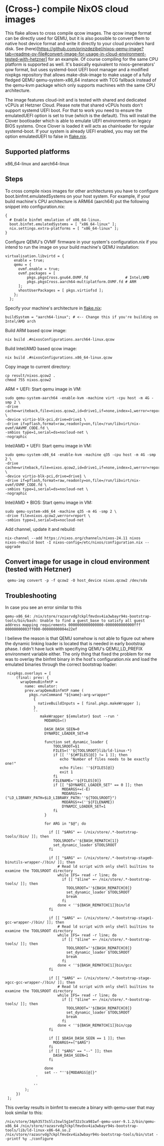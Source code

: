 # (Cross-) compile NixOS cloud images

This flake allows to cross compile qcow images. The qcow image format can be directly used for QEMU, but it is also possible to convert them to native host device format and write it directly to your cloud providers hard disk. See (here)[https://github.com/prinzdezibel/nixos-qemu-image?tab=readme-ov-file#convert-image-for-usage-in-cloud-environment-tested-with-hetzner] for an example. Of course compiling for the same CPU platform is supported as well. It's basically equivalent to nixos-generators' qow format, but uses systemd-boot UEFI boot manager and a modified nixpkgs repository that allows make-disk-image to make usage of a fully fledged QEMU qemu-system-x86_64 instance with TCG fallback instead of the qemu-kvm package which only supports machines with the same CPU architecture.

The image features cloud-init and is tested with shared and dedicated vCPUs at Hetzner Cloud. Please note that shared vCPUs hosts don't support systemd UEFI boot. For that to work you need to ensure the emulatedUEFI option is set to true (which is the default). This will install the Clover bootloader which is able to emulate UEFI environments on legacy BIOS systems. Once Clover is loaded it will acts as chainloader for regular systemd-boot. If your system is already UEFI enabled, you may set the option emulatedUEFI to false in [flake.nix](https://github.com/prinzdezibel/nixos-qemu-image/blob/9dde1872fb0bdf8136a022ff7890642ec0056167/flake.nix#L54).

## Supported platforms
x86_64-linux and aarch64-linux

## Steps

To cross compile nixos images for other architectures you have to configure boot.binfmt.emulatedSystems on your host system. For example, if your build machine's CPU architecture is ARM64 (aarch64) put the following snippet into configuration.nix:
```
{
  # Enable binfmt emulation of x86_64-linux.
  boot.binfmt.emulatedSystems = [ "x86_64-linux" ];
  nix.settings.extra-platforms = [ "x86_64-linux" ];
}
``` 

Configure QEMU's OVMF firmware in your system's configuration.nix if you intend to run the image on your build machine's QEMU installation:
```
virtualisation.libvirtd = {
    enable = true;
    qemu = {
      ovmf.enable = true;
      ovmf.packages = [
          pkgs.pkgsCross.gnu64.OVMF.fd                 # Intel/AMD
          pkgs.pkgsCross.aarch64-multiplatform.OVMF.fd # ARM
      ];
      vhostUserPackages = [ pkgs.virtiofsd ];
    };
  };
```

Specify your machine's architecture in [flake.nix](https://github.com/prinzdezibel/nixos-qemu-image/blob/9dde1872fb0bdf8136a022ff7890642ec0056167/flake.nix#L16):
```
buildSystem = "aarch64-linux"; # <-- Change this if you're building on Intel/AMD arch
```

Build ARM based qcow image:
```
nix build .#nixosConfigurations.aarch64-linux.qcow
```

Build Intel/AMD based qcow image:
```
nix build .#nixosConfigurations.x86_64-linux.qcow
```

Copy image to current directory:
```
cp result/nixos.qcow2 .
chmod 755 nixos.qcow2
```

ARM + UEFI: Start qemu image in VM:
```
sudo qemu-system-aarch64 -enable-kvm -machine virt -cpu host -m 4G -smp 2 \
-drive cache=writeback,file=nixos.qcow2,id=drive1,if=none,index=1,werror=report \
-device virtio-blk-pci,drive=drive1 \
-drive if=pflash,format=raw,readonly=on,file=/run/libvirt/nix-ovmf/AAVMF_CODE.fd \
-smbios type=1,serial=ds=nocloud-net \
-nographic
```

Intel/AMD + UEFI: Start qemu image in VM:
```
sudo qemu-system-x86_64 -enable-kvm -machine q35 -cpu host -m 4G -smp 2 \
-drive cache=writeback,file=nixos.qcow2,id=drive1,if=none,index=1,werror=report \
-device virtio-blk-pci,drive=drive1 \
-drive if=pflash,format=raw,readonly=on,file=/run/libvirt/nix-ovmf/OVMF_CODE.fd \
-smbios type=1,serial=ds=nocloud-net \
-nographic
```

Intel/AMD + BIOS: Start qemu image in VM:
```
sudo qemu-system-x86_64 -machine q35 -m 4G -smp 2 \
-drive file=nixos.qcow2,werror=report \
-smbios type=1,serial=ds=nocloud-net
```

Add channel, update it and rebuild:
```
nix-channel --add https://nixos.org/channels/nixos-24.11 nixos
nixos-rebuild boot -I nixos-config=/etc/nixos/configuration.nix --upgrade
```

## Convert image for usage in cloud environment (tested with Hetzner)
```
 qemu-img convert -p -f qcow2 -O host_device nixos.qcow2 /dev/sda
```

## Troubleshooting

In case you see an error similar to this
```
qemu-x86_64: /nix/store/razasrvdg7ckplfmvdxv4ia3wbayr94s-bootstrap-tools/bin/bash: Unable to find a guest_base to satisfy all guest address mapping requirements 0000000000000000-0000000000000fff 00000000003ff000-00000000004e22ef
```
I believe the reason is that QEMU somehow is not able to figure out where the dynamic linking loader is located that is needed in early bootstrap phase. I didn't have luck with specifiying QEMU's 
QEMU_LD_PREFIX environment variable either. The only thing that fixed the problem for me was to overlay the binfmt binary in the host's configuration.nix
and load the emulated binaries through the correct bootstrap loader:

```
 nixpkgs.overlays = [
     (final: prev: {
       wrapQemuBinfmtP =
         name: emulator:
         prev.wrapQemuBinfmtP name (
           pkgs.runCommand "${name}-arg-wrapper"
             {
               nativeBuildInputs = [ final.pkgs.makeWrapper ];
             }
             ''
                makeWrapper ${emulator} $out --run ' 
                  MODARGS=() 
                   
                  DASH_DASH_SEEN=0
                  DYNAMIC_LOADER_SET=0

                  function set_dynamic_loader {
                      TOOLSROOT=$1
                      FILES=(''${TOOLSROOT}lib/ld-linux-*)
                      if [[ ''${#FILES[@]} != 1 ]]; then
                         echo "Number of files needs to be exactly one!"
                         echo Files: ''${FILES[@]}
                         exit 1
                      fi
                      FILENAME=''${FILES[0]}
                      if [[ "$DYNAMIC_LOADER_SET" == 0 ]]; then
                          MODARGS+=(-E)
                          MODARGS+=("LD_LIBRARY_PATH=$LD_LIBRARY_PATH:''${TOOLSROOT}")
                          MODARGS+=(''${FILENAME})
                          DYNAMIC_LOADER_SET=1
                      fi
                  }

                  for ARG in "$@"; do
                    
                    if [[ "$ARG" =~ (/nix/store/.*-bootstrap-tools/)bin/ ]]; then
                      TOOLSROOT=''${BASH_REMATCH[1]}
                      set_dynamic_loader $TOOLSROOT
                    fi

                    if [[ "$ARG" =~ (/nix/store/.*-bootstrap-stage0-binutils-wrapper-/)bin/ ]]; then
                        # Read ld script with only shell builtins to examine the TOOLSROOT directory
                        while IFS= read -r line; do
                          if [[ "$line" =~ /nix/store/.*-bootstrap-tools/ ]]; then
                            TOOLSROOT=''${BASH_REMATCH[0]}
                            set_dynamic_loader $TOOLSROOT
                            break
                          fi
                        done < ''${BASH_REMATCH[1]}bin/ld
                    fi

                    if [[ "$ARG" =~ (/nix/store/.*-bootstrap-stage1-gcc-wrapper-/)bin/ ]]; then
                        # Read ld script with only shell builtins to examine the TOOLSROOT directory
                        while IFS= read -r line; do
                          if [[ "$line" =~ /nix/store/.*-bootstrap-tools/ ]]; then
                            TOOLSROOT=''${BASH_REMATCH[0]}
                            set_dynamic_loader $TOOLSROOT
                            break
                          fi
                        done < ''${BASH_REMATCH[1]}bin/gcc
                    fi

                    if [[ "$ARG" =~ (/nix/store/.*-bootstrap-stage-xgcc-gcc-wrapper-/)bin/ ]]; then
                        # Read ld script with only shell builtins to examine the TOOLSROOT directory
                        while IFS= read -r line; do
                          if [[ "$line" =~ /nix/store/.*-bootstrap-tools/ ]]; then
                            TOOLSROOT=''${BASH_REMATCH[0]}
                            set_dynamic_loader $TOOLSROOT
                            break
                          fi
                        done < ''${BASH_REMATCH[1]}bin/cpp
                    fi

                    if [[ $DASH_DASH_SEEN == 1 ]]; then
                      MODARGS+=("$ARG")  
                    fi
                    if [[ "$ARG" == "--" ]]; then
                      DASH_DASH_SEEN=1
                    fi

                  done
                  set -- "''${MODARGS[@]}"
              '

             ''
         );
     })
 ];
```

This overlay results in binfmt to execute a binary with qemu-user that may look similar to this:
```
/nix/store/34ph3573s5lz3swl5g1mf32z3ca981wf-qemu-user-9.1.2/bin/qemu-x86_64 /nix/store/razasrvdg7ckplfmvdxv4ia3wbayr94s-bootstrap-tools/lib/ld-linux-x86-64.so.2 /nix/store/razasrvdg7ckplfmvdxv4ia3wbayr94s-bootstrap-tools/bin/stat --printf %y ./configure
```